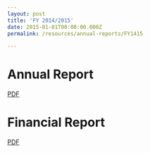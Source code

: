```yaml
---
layout: post
title: 'FY 2014/2015'
date: 2015-01-01T00:00:00.000Z
permalink: /resources/annual-reports/FY1415

---
```



# **Annual Report**
[PDF](/files/resources/annual-reports/Sentosa_AR_1415.pdf)


# **Financial Report**
[PDF](/files/resources/annual-reports/Sentosa_AR_1415_Financial_Report.pdf)
